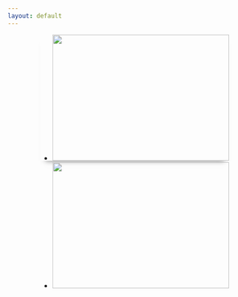 ```yaml
---
layout: default
---
```

<script src="https://cdnjs.cloudflare.com/ajax/libs/jquery/3.1.1/jquery.js"></script>
<link rel="stylesheet" href="https://cdnjs.cloudflare.com/ajax/libs/ResponsiveSlides.js/1.53/responsiveslides.min.css">
<script src="https://cdnjs.cloudflare.com/ajax/libs/ResponsiveSlides.js/1.53/responsiveslides.min.js"></script>
<script>
  $(function() {
    $(".slide").responsiveSlides({
      auto    : true,
      pause   : true,
      speed   : 500,
      timeout : 4000
    });
  });
</script>

<div align="center">
  <ul class="slide" style="width: 350px; height: 250px; box-shadow: 0 10px 10px -10px #777">
    <li><img width="350px" height="250px" src="http://minetest.wiki.fc2.com/image/screenshot_1.png"></li>
    <li><img width="350px" height="250px" src="http://minetest.wiki.fc2.com/image/screenshot_2.png"></li>
  </ul>
</div>
